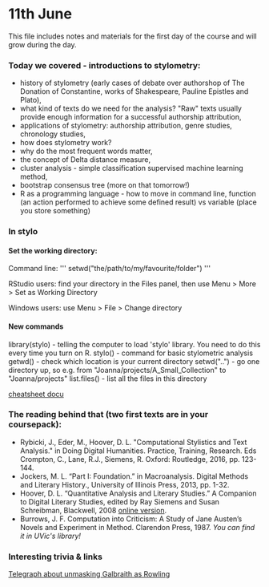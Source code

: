 # 11th June

This file includes notes and materials for the first day of the course and will grow during the day.

### Today we covered - introductions to stylometry:
* history of stylometry (early cases of debate over authorshop of The Donation of Constantine, works of Shakespeare, Pauline Epistles and Plato),
* what kind of texts do we need for the analysis? "Raw" texts usually provide enough information for a successful authorship attribution,
* applications of stylometry: authorship attribution, genre studies, chronology studies,
* how does stylometry work?
* why do the most frequent words matter,
* the concept of Delta distance measure,
* cluster analysis - simple classification supervised machine learning method,
* bootstrap consensus tree (more on that tomorrow!)
* R as a programming language - how to move in command line, function (an action performed to achieve some defined result) vs variable (place you store something)

### In stylo
#### Set the working directory:

Command line: 
'''
setwd("the/path/to/my/favourite/folder")
'''

RStudio users: find your directory in the Files panel, then use Menu > More > Set as Working Directory

Windows users: use Menu > File > Change directory

#### New commands
library(stylo) - telling the computer to load 'stylo' library. You need to do this every time you turn on R.
stylo() - command for basic stylometric analysis
getwd() - check which location is your current directory
setwd("..") - go one directory up, so e.g. from "Joanna/projects/A_Small_Collection" to "Joanna/projects"
list.files() - list all the files in this directory


[cheatsheet docu](https://github.com/JoannaBy/stylo_nutshell)


### The reading behind that (two first texts are in your coursepack):
* Rybicki, J., Eder, M., Hoover, D. L. "Computational Stylistics and Text Analysis." in Doing Digital Humanities. Practice, Training, Research. Eds Crompton, C., Lane, R.J., Siemens, R. Oxford: Routledge, 2016, pp. 123-144.
* Jockers, M. L. “Part I: Foundation.” in Macroanalysis. Digital Methods and Literary History., University of Illinois Press, 2013, pp. 1-32.
* Hoover, D. L. “Quantitative Analysis and Literary Studies.” A Companion to Digital Literary Studies, edited by Ray Siemens and Susan Schreibman, Blackwell, 2008 [online version](http://digitalhumanities.org:3030/companion/view?docId=blackwell/9781405148641/9781405148641.xml&chunk.id=ss1-6-9&toc.depth=1&toc.id=ss1-6-9&brand=9781405148641_brand). 
* Burrows, J. F. Computation into Criticism: A Study of Jane Austen’s Novels and Experiment in Method. Clarendon Press, 1987. *You can find it in UVic's library!*

### Interesting trivia & links
[Telegraph about unmasking Galbraith as Rowling](https://www.telegraph.co.uk/culture/books/10192275/JK-Rowling-unmasked-the-lawyer-the-wife-her-tweet-and-a-furious-author.html)

